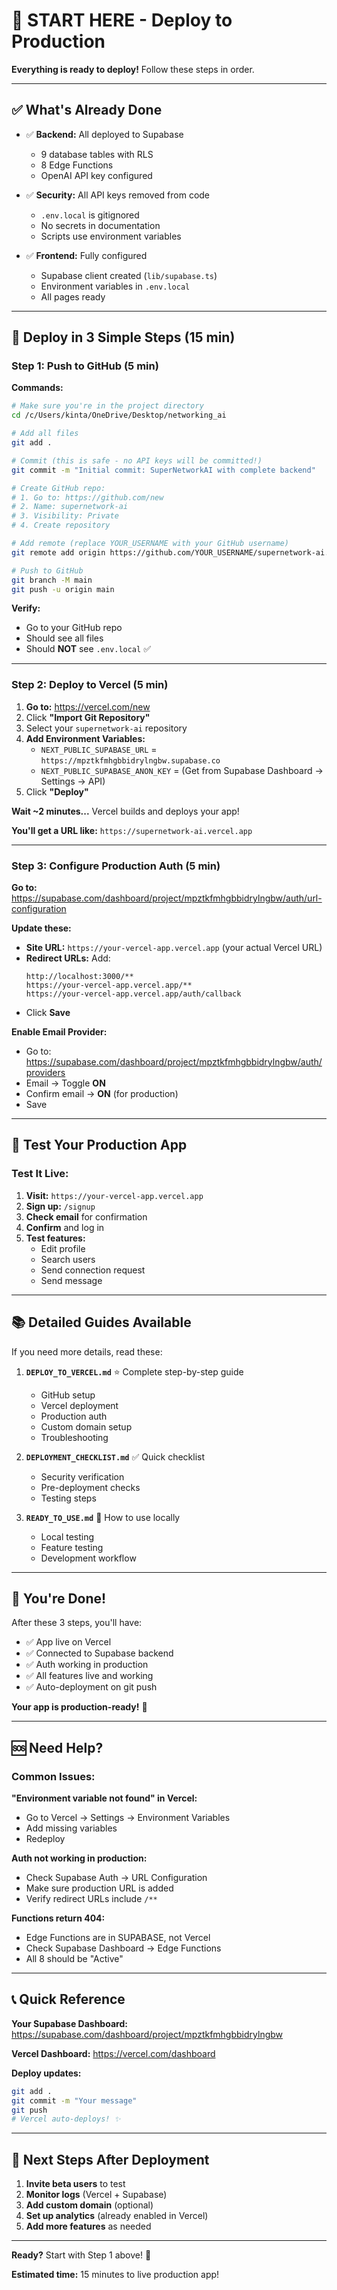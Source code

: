 # 🚀 START HERE - Deploy to Production

**Everything is ready to deploy!** Follow these steps in order.

---

## ✅ What's Already Done

- ✅ **Backend:** All deployed to Supabase
  - 9 database tables with RLS
  - 8 Edge Functions
  - OpenAI API key configured

- ✅ **Security:** All API keys removed from code
  - `.env.local` is gitignored
  - No secrets in documentation
  - Scripts use environment variables

- ✅ **Frontend:** Fully configured
  - Supabase client created (`lib/supabase.ts`)
  - Environment variables in `.env.local`
  - All pages ready

---

## 🎯 Deploy in 3 Simple Steps (15 min)

### Step 1: Push to GitHub (5 min)

**Commands:**
```bash
# Make sure you're in the project directory
cd /c/Users/kinta/OneDrive/Desktop/networking_ai

# Add all files
git add .

# Commit (this is safe - no API keys will be committed!)
git commit -m "Initial commit: SuperNetworkAI with complete backend"

# Create GitHub repo:
# 1. Go to: https://github.com/new
# 2. Name: supernetwork-ai
# 3. Visibility: Private
# 4. Create repository

# Add remote (replace YOUR_USERNAME with your GitHub username)
git remote add origin https://github.com/YOUR_USERNAME/supernetwork-ai.git

# Push to GitHub
git branch -M main
git push -u origin main
```

**Verify:**
- Go to your GitHub repo
- Should see all files
- Should **NOT** see `.env.local` ✅

---

### Step 2: Deploy to Vercel (5 min)

1. **Go to:** https://vercel.com/new
2. Click **"Import Git Repository"**
3. Select your `supernetwork-ai` repository
4. **Add Environment Variables:**
   - `NEXT_PUBLIC_SUPABASE_URL` = `https://mpztkfmhgbbidrylngbw.supabase.co`
   - `NEXT_PUBLIC_SUPABASE_ANON_KEY` = (Get from Supabase Dashboard → Settings → API)
5. Click **"Deploy"**

**Wait ~2 minutes...** Vercel builds and deploys your app!

**You'll get a URL like:** `https://supernetwork-ai.vercel.app`

---

### Step 3: Configure Production Auth (5 min)

**Go to:** https://supabase.com/dashboard/project/mpztkfmhgbbidrylngbw/auth/url-configuration

**Update these:**
- **Site URL:** `https://your-vercel-app.vercel.app` (your actual Vercel URL)
- **Redirect URLs:** Add:
  ```
  http://localhost:3000/**
  https://your-vercel-app.vercel.app/**
  https://your-vercel-app.vercel.app/auth/callback
  ```
- Click **Save**

**Enable Email Provider:**
- Go to: https://supabase.com/dashboard/project/mpztkfmhgbbidrylngbw/auth/providers
- Email → Toggle **ON**
- Confirm email → **ON** (for production)
- Save

---

## 🧪 Test Your Production App

### Test It Live:

1. **Visit:** `https://your-vercel-app.vercel.app`
2. **Sign up:** `/signup`
3. **Check email** for confirmation
4. **Confirm** and log in
5. **Test features:**
   - Edit profile
   - Search users
   - Send connection request
   - Send message

---

## 📚 Detailed Guides Available

If you need more details, read these:

1. **`DEPLOY_TO_VERCEL.md`** ⭐ Complete step-by-step guide
   - GitHub setup
   - Vercel deployment
   - Production auth
   - Custom domain setup
   - Troubleshooting

2. **`DEPLOYMENT_CHECKLIST.md`** ✅ Quick checklist
   - Security verification
   - Pre-deployment checks
   - Testing steps

3. **`READY_TO_USE.md`** 📖 How to use locally
   - Local testing
   - Feature testing
   - Development workflow

---

## 🎉 You're Done!

After these 3 steps, you'll have:

- ✅ App live on Vercel
- ✅ Connected to Supabase backend
- ✅ Auth working in production
- ✅ All features live and working
- ✅ Auto-deployment on git push

**Your app is production-ready!** 🚀

---

## 🆘 Need Help?

### Common Issues:

**"Environment variable not found" in Vercel:**
- Go to Vercel → Settings → Environment Variables
- Add missing variables
- Redeploy

**Auth not working in production:**
- Check Supabase Auth → URL Configuration
- Make sure production URL is added
- Verify redirect URLs include `/**`

**Functions return 404:**
- Edge Functions are in SUPABASE, not Vercel
- Check Supabase Dashboard → Edge Functions
- All 8 should be "Active"

---

## 📞 Quick Reference

**Your Supabase Dashboard:**
https://supabase.com/dashboard/project/mpztkfmhgbbidrylngbw

**Vercel Dashboard:**
https://vercel.com/dashboard

**Deploy updates:**
```bash
git add .
git commit -m "Your message"
git push
# Vercel auto-deploys! ✨
```

---

## 🎯 Next Steps After Deployment

1. **Invite beta users** to test
2. **Monitor logs** (Vercel + Supabase)
3. **Add custom domain** (optional)
4. **Set up analytics** (already enabled in Vercel)
5. **Add more features** as needed

---

**Ready?** Start with Step 1 above! 🚀

**Estimated time:** 15 minutes to live production app!
